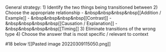 General strategy:
	1) Identify the two things being transitioned between
	2) Choose the appropriate relationship
		- &nbsp&nbsp&nbsp&nbsp[[Addition / Example]]
		- &nbsp&nbsp&nbsp&nbsp[[Contrast]]
		- &nbsp&nbsp&nbsp&nbsp[[Causation / Explanation]]
		- &nbsp&nbsp&nbsp&nbsp[[Timing]]
	3) Eliminate transitions of the wrong type
	4) Choose the answer that is most specific / relevant to context

#18 below
![[Pasted image 20220309115050.png]]
